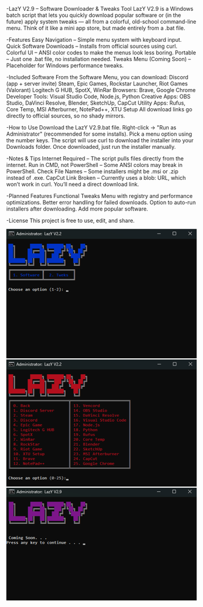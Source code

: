 -LazY V2.9 – Software Downloader & Tweaks Tool
LazY V2.9 is a Windows batch script that lets you quickly download popular software or (in the future) apply system tweaks — all from a colorful, old-school command-line menu.
Think of it like a mini app store, but made entirely from a .bat file.

-Features
Easy Navigation – Simple menu system with keyboard input.
Quick Software Downloads – Installs from official sources using curl.
Colorful UI – ANSI color codes to make the menus look less boring.
Portable – Just one .bat file, no installation needed.
Tweaks Menu (Coming Soon) – Placeholder for Windows performance tweaks.

-Included Software
From the Software Menu, you can download:
Discord (app + server invite)
Steam, Epic Games, Rockstar Launcher, Riot Games (Valorant)
Logitech G HUB, SpotX, WinRar
Browsers: Brave, Google Chrome
Developer Tools: Visual Studio Code, Node.js, Python
Creative Apps: OBS Studio, DaVinci Resolve, Blender, SketchUp, CapCut
Utility Apps: Rufus, Core Temp, MSI Afterburner, NotePad++, XTU Setup
All download links go directly to official sources, so no shady mirrors.

-How to Use
Download the LazY V2.9.bat file.
Right-click → "Run as Administrator" (recommended for some installs).
Pick a menu option using the number keys.
The script will use curl to download the installer into your Downloads folder.
Once downloaded, just run the installer manually.

-Notes & Tips
Internet Required – The script pulls files directly from the internet.
Run in CMD, not PowerShell – Some ANSI colors may break in PowerShell.
Check File Names – Some installers might be .msi or .zip instead of .exe.
CapCut Link Broken – Currently uses a blob: URL, which won’t work in curl. You’ll need a direct download link.

-Planned Features
Functional Tweaks Menu with registry and performance optimizations.
Better error handling for failed downloads.
Option to auto-run installers after downloading.
Add more popular software.

-License
This project is free to use, edit, and share.

![image alt](https://github.com/aymmenboughariou3-dotcom/LazY-Software-Tweks/blob/main/Main%20Menu.png?raw=true)
![image alt](https://github.com/aymmenboughariou3-dotcom/LazY-Software-Tweks/blob/main/Software%20Menu.png?raw=true)
![image alt](https://github.com/aymmenboughariou3-dotcom/LazY-Software-Tweks/blob/main/Tweks%20Menu.png?raw=true)

